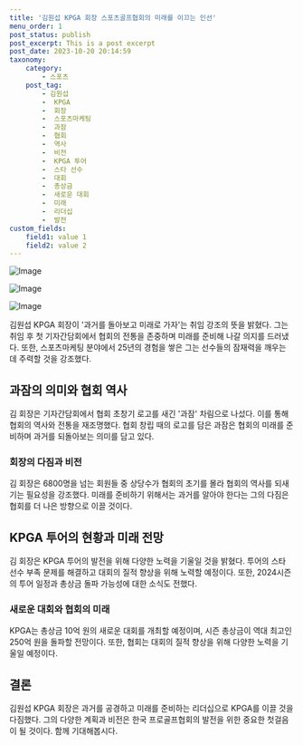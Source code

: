 ```yaml
---
title: '김원섭 KPGA 회장 스포츠골프협회의 미래를 이끄는 인선'
menu_order: 1
post_status: publish
post_excerpt: This is a post excerpt
post_date: 2023-10-20 20:14:59
taxonomy:
    category:
        - 스포츠
    post_tag:
        - 김원섭
        -  KPGA
        -  회장
        -  스포츠마케팅
        -  과잠
        -  협회
        -  역사
        -  비전
        -  KPGA 투어
        -  스타 선수
        -  대회
        -  총상금
        -  새로운 대회
        -  미래
        -  리더십
        -  발전
custom_fields:
    field1: value 1
    field2: value 2
---
```


![Image](https://imgnews.pstatic.net/image/011/2024/02/07/0004296986_001_20240207080201027.png?type=w647)

![Image](https://imgnews.pstatic.net/image/011/2024/02/07/0004296986_002_20240207080201061.jpg?type=w647)

![Image](https://imgnews.pstatic.net/image/011/2024/02/07/0004296986_003_20240207080201132.jpg?type=w647)


김원섭 KPGA 회장이 '과거를 돌아보고 미래로 가자'는 취임 강조의 뜻을 밝혔다. 그는 취임 후 첫 기자간담회에서 협회의 전통을 존중하며 미래를 준비해 나갈 의지를 드러냈다. 또한, 스포츠마케팅 분야에서 25년의 경험을 쌓은 그는 선수들의 잠재력을 깨우는 데 주력할 것을 강조했다.

## 과잠의 의미와 협회 역사
김 회장은 기자간담회에서 협회 초창기 로고를 새긴 '과잠' 차림으로 나섰다. 이를 통해 협회의 역사와 전통을 재조명했다. 협회 창립 때의 로고를 담은 과잠은 협회의 미래를 준비하며 과거를 되돌아보는 의미를 담고 있다.

### 회장의 다짐과 비전
김 회장은 6800명을 넘는 회원들 중 상당수가 협회의 초기를 몰라 협회의 역사를 되새기는 필요성을 강조했다. 미래를 준비하기 위해서는 과거를 알아야 한다는 그의 다짐은 협회를 더 나은 방향으로 이끌 것이다.

## KPGA 투어의 현황과 미래 전망
김 회장은 KPGA 투어의 발전을 위해 다양한 노력을 기울일 것을 밝혔다. 투어의 스타 선수 부족 문제를 해결하고 대회의 질적 향상을 위해 노력할 예정이다. 또한, 2024시즌의 투어 일정과 총상금 돌파 가능성에 대한 소식도 전했다.

### 새로운 대회와 협회의 미래
KPGA는 총상금 10억 원의 새로운 대회를 개최할 예정이며, 시즌 총상금이 역대 최고인 250억 원을 돌파할 전망이다. 또한, 협회는 대회의 질적 향상을 위해 다양한 노력을 기울일 예정이다.

## 결론
김원섭 KPGA 회장은 과거를 공경하고 미래를 준비하는 리더십으로 KPGA를 이끌 것을 다짐했다. 그의 다양한 계획과 비전은 한국 프로골프협회의 발전을 위한 중요한 첫걸음이 될 것이다. 함께 기대해봅시다.
